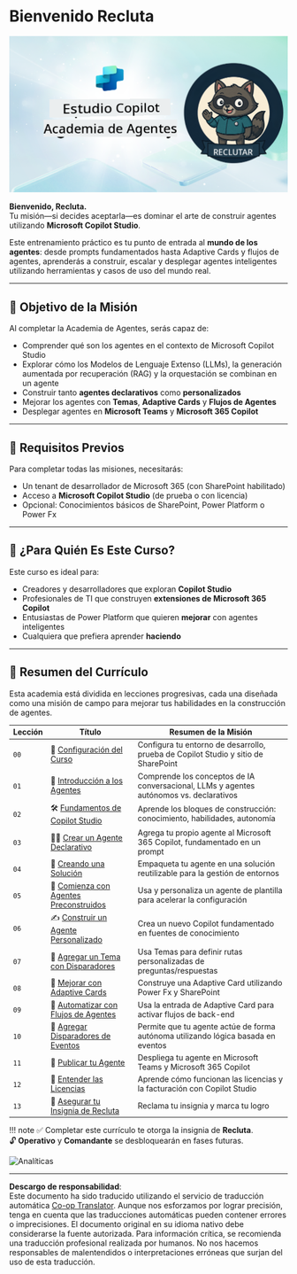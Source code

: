 <!--
CO_OP_TRANSLATOR_METADATA:
{
  "original_hash": "8b5ecad9d5d073ea3f4c2b844e80f2e5",
  "translation_date": "2025-10-17T18:52:52+00:00",
  "source_file": "docs/recruit/README.md",
  "language_code": "es"
}
-->
# Bienvenido Recluta

![Recluta de la Academia de Agentes de Copilot Studio](../../../../translated_images/mcs-agent-academy-recruit-banner.f01c323f046afa313523de9d6da40d3774cc0fc0d1a4bf66e2ea0568b31b960c.es.png)

**Bienvenido, Recluta.**  
Tu misión—si decides aceptarla—es dominar el arte de construir agentes utilizando **Microsoft Copilot Studio**.

Este entrenamiento práctico es tu punto de entrada al **mundo de los agentes**: desde prompts fundamentados hasta Adaptive Cards y flujos de agentes, aprenderás a construir, escalar y desplegar agentes inteligentes utilizando herramientas y casos de uso del mundo real.

---

## 🎯 Objetivo de la Misión

Al completar la Academia de Agentes, serás capaz de:

- Comprender qué son los agentes en el contexto de Microsoft Copilot Studio
- Explorar cómo los Modelos de Lenguaje Extenso (LLMs), la generación aumentada por recuperación (RAG) y la orquestación se combinan en un agente
- Construir tanto **agentes declarativos** como **personalizados**
- Mejorar los agentes con **Temas**, **Adaptive Cards** y **Flujos de Agentes**
- Desplegar agentes en **Microsoft Teams** y **Microsoft 365 Copilot**

---

## 🧪 Requisitos Previos

Para completar todas las misiones, necesitarás:

- Un tenant de desarrollador de Microsoft 365 (con SharePoint habilitado)
- Acceso a **Microsoft Copilot Studio** (de prueba o con licencia)
- Opcional: Conocimientos básicos de SharePoint, Power Platform o Power Fx

---

## 🧬 ¿Para Quién Es Este Curso?

Este curso es ideal para:

- Creadores y desarrolladores que exploran **Copilot Studio**
- Profesionales de TI que construyen **extensiones de Microsoft 365 Copilot**
- Entusiastas de Power Platform que quieren **mejorar** con agentes inteligentes
- Cualquiera que prefiera aprender **haciendo**

---

## 🧭 Resumen del Currículo

Esta academia está dividida en lecciones progresivas, cada una diseñada como una misión de campo para mejorar tus habilidades en la construcción de agentes.

| Lección | Título | Resumen de la Misión |
|---------|--------|-----------------------|
| `00` | 🧰 [Configuración del Curso](./00-course-setup/README.md) | Configura tu entorno de desarrollo, prueba de Copilot Studio y sitio de SharePoint |
| `01` | 🧠 [Introducción a los Agentes](./01-introduction-to-agents/README.md) | Comprende los conceptos de IA conversacional, LLMs y agentes autónomos vs. declarativos |
| `02` | 🛠️ [Fundamentos de Copilot Studio](./02-copilot-studio-fundamentals/README.md) | Aprende los bloques de construcción: conocimiento, habilidades, autonomía |
| `03` | 👩‍💻 [Crear un Agente Declarativo](./03-create-a-declarative-agent-for-M365Copilot/README.md) | Agrega tu propio agente al Microsoft 365 Copilot, fundamentado en un prompt |
| `04` | 🧩 [Creando una Solución](./04-creating-a-solution/README.md) | Empaqueta tu agente en una solución reutilizable para la gestión de entornos |
| `05` | 🚀 [Comienza con Agentes Preconstruidos](./05-using-prebuilt-agents/README.md) | Usa y personaliza un agente de plantilla para acelerar la configuración |
| `06` | ✍️ [Construir un Agente Personalizado](./06-create-agent-from-conversation/README.md) | Crea un nuevo Copilot fundamentado en fuentes de conocimiento |
| `07` | 🧠 [Agregar un Tema con Disparadores](./07-add-new-topic-with-trigger/README.md) | Usa Temas para definir rutas personalizadas de preguntas/respuestas |
| `08` | 🪪 [Mejorar con Adaptive Cards](./08-add-adaptive-card/README.md) | Construye una Adaptive Card utilizando Power Fx y SharePoint |
| `09` | 🔁 [Automatizar con Flujos de Agentes](./09-add-an-agent-flow/README.md) | Usa la entrada de Adaptive Card para activar flujos de back-end |
| `10` | 🧭 [Agregar Disparadores de Eventos](./10-add-event-triggers/README.md) | Permite que tu agente actúe de forma autónoma utilizando lógica basada en eventos |
| `11` | 📢 [Publicar tu Agente](./11-publish-your-agent/README.md) | Despliega tu agente en Microsoft Teams y Microsoft 365 Copilot |
| `12` | 🪪 [Entender las Licencias](./12-understanding-licensing/README.md) | Aprende cómo funcionan las licencias y la facturación con Copilot Studio |
| `13` | 🚨 [Asegurar tu Insignia de Recluta](./course-completion-badges-recruit/README.md) | Reclama tu insignia y marca tu logro |

!!! note
    ✅ Completar este currículo te otorga la insignia de **Recluta**.  
    🔓 **Operativo** y **Comandante** se desbloquearán en fases futuras.

<!-- markdownlint-disable-next-line MD033 -->
<img src="https://m365-visitor-stats.azurewebsites.net/agent-academy/recruit" alt="Analíticas" />

---

**Descargo de responsabilidad**:  
Este documento ha sido traducido utilizando el servicio de traducción automática [Co-op Translator](https://github.com/Azure/co-op-translator). Aunque nos esforzamos por lograr precisión, tenga en cuenta que las traducciones automáticas pueden contener errores o imprecisiones. El documento original en su idioma nativo debe considerarse la fuente autorizada. Para información crítica, se recomienda una traducción profesional realizada por humanos. No nos hacemos responsables de malentendidos o interpretaciones erróneas que surjan del uso de esta traducción.